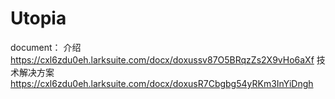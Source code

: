 # Utopia
document：
介绍
https://cxl6zdu0eh.larksuite.com/docx/doxussv87O5BRqzZs2X9vHo6aXf
技术解决方案
https://cxl6zdu0eh.larksuite.com/docx/doxusR7Cbgbg54yRKm3InYiDngh

